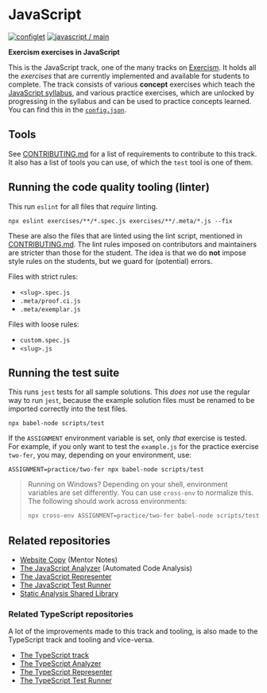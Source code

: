 # JavaScript

[![configlet](https://github.com/exercism/javascript/workflows/configlet/badge.svg)](https://github.com/exercism/javascript/actions?query=workflow%3Aconfiglet) [![javascript / main](https://github.com/exercism/javascript/workflows/javascript%20/%20main/badge.svg)](https://github.com/exercism/javascript/actions?query=workflow%3A%22javascript+%2F+main%22)

**Exercism exercises in JavaScript**

This is the JavaScript track, one of the many tracks on [Exercism][web-exercism].
It holds all the _exercises_ that are currently implemented and available for students to complete.
The track consists of various **concept** exercises which teach the [JavaScript syllabus][web-syllabus], and various practice exercises, which are unlocked by progressing in the syllabus and can be used to practice concepts learned.
You can find this in the [`config.json`][file-config].

## Tools

See [CONTRIBUTING.md][file-contributing] for a list of requirements to contribute to this track.
It also has a list of tools you can use, of which the `test` tool is one of them.

## Running the code quality tooling (linter)

This run `eslint` for all files that _require_ linting.

```shell
npx eslint exercises/**/*.spec.js exercises/**/.meta/*.js --fix
```

These are also the files that are linted using the lint script, mentioned in [CONTRIBUTING.md][file-contributing].
The lint rules imposed on contributors and maintainers are stricter than those for the student.
The idea is that we do **not** impose style rules on the students, but we guard for (potential) errors.

Files with strict rules:

- `<slug>.spec.js`
- `.meta/proof.ci.js`
- `.meta/exemplar.js`

Files with loose rules:

- `custom.spec.js`
- `<slug>.js`

## Running the test suite

This runs `jest` tests for all sample solutions.
This _does not_ use the regular way to run `jest`, because the example solution files must be renamed to be imported correctly into the test files.

```shell
npx babel-node scripts/test
```

If the `ASSIGNMENT` environment variable is set, only _that_ exercise is tested.
For example, if you only want to test the `example.js` for the practice exercise `two-fer`, you may, depending on your environment, use:

```shell
ASSIGNMENT=practice/two-fer npx babel-node scripts/test
```

> Running on Windows? Depending on your shell, environment variables are set differently.
> You can use `cross-env` to normalize this. The following should work across environments:
>
> ```bash
> npx cross-env ASSIGNMENT=practice/two-fer babel-node scripts/test
> ```

## Related repositories

- [Website Copy][git-website-copy] (Mentor Notes)
- [The JavaScript Analyzer][git-javascript-analyzer] (Automated Code Analysis)
- [The JavaScript Representer][git-javascript-representer]
- [The JavaScript Test Runner][git-javascript-test-runner]
- [Static Analysis Shared Library][git-javascript-lib-static-analysis]

### Related TypeScript repositories

A lot of the improvements made to this track and tooling, is also made to the TypeScript track and tooling and vice-versa.

- [The TypeScript track][git-typescript]
- [The TypeScript Analyzer][git-typescript-analyzer]
- [The TypeScript Representer][git-typescript-representer]
- [The TypeScript Test Runner][git-typescript-test-runner]

[web-exercism]: https://exercism.io
[web-syllabus]: https://exercism.org/tracks/javascript/concepts
[git-configlet]: https://exercism.org/docs/building/configlet
[bin-fetch-configlet]: https://github.com/exercism/javascript/blob/main/bin/fetch-configlet
[file-config]: https://github.com/exercism/javascript/blob/main/config.json
[file-contributing]: https://github.com/exercism/javascript/blob/main/CONTRIBUTING.md
[git-javascript]: https://github.com/exercism/javascript
[git-javascript-analyzer]: https://github.com/exercism/javascript-analyzer
[git-javascript-representer]: https://github.com/exercism/javascript-representer
[git-javascript-test-runner]: https://github.com/exercism/javascript-test-runner
[git-javascript-lib-static-analysis]: https://github.com/exercism/javascript-lib-static-analysis
[git-typescript]: https://github.com/exercism/typescript/
[git-typescript-analyzer]: https://github.com/exercism/typescript-analyzer
[git-typescript-representer]: https://github.com/exercism/typescript-representer
[git-typescript-test-runner]: https://github.com/exercism/typescript-test-runner
[git-website-copy]: https://github.com/exercism/website-copy
